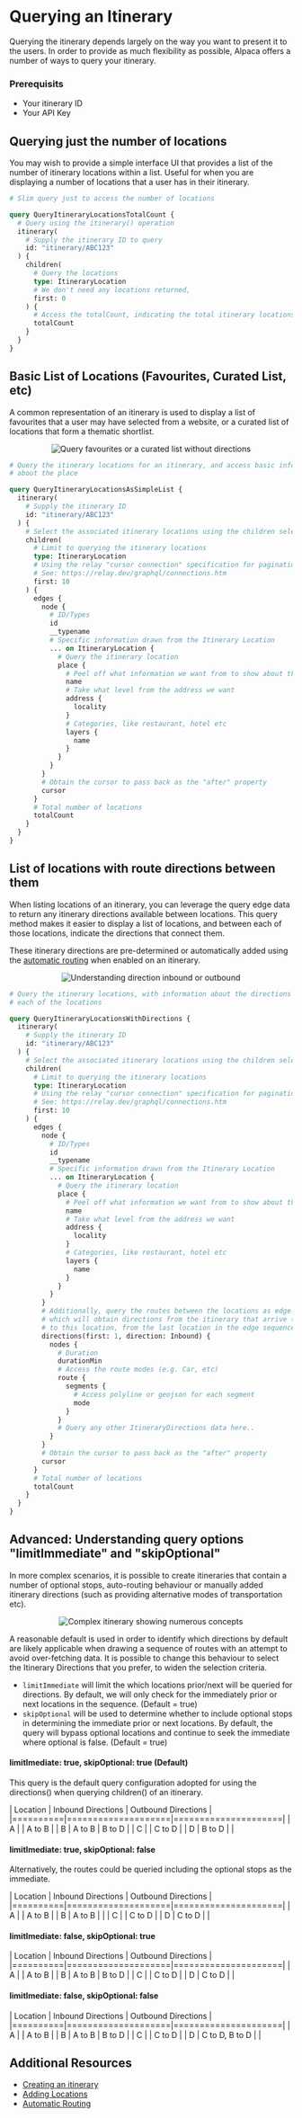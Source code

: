 # Querying an Itinerary

Querying the itinerary depends largely on the way you want to present it to the
users. In order to provide as much flexibility as possible, Alpaca offers a
number of ways to query your itinerary.

### Prerequisits

- Your itinerary ID
- Your API Key

## Querying just the number of locations

You may wish to provide a simple interface UI that provides a list of the
number of itinerary locations within a list. Useful for when you are displaying
a number of locations that a user has in their itinerary.

```graphql
# Slim query just to access the number of locations

query QueryItineraryLocationsTotalCount {
  # Query using the itinerary() operation
  itinerary(
    # Supply the itinerary ID to query
    id: "itinerary/ABC123"
  ) {
    children(
      # Query the locations
      type: ItineraryLocation
      # We don't need any locations returned,
      first: 0
    ) {
      # Access the totalCount, indicating the total itinerary locations present
      totalCount
    }
  }
}
```

## Basic List of Locations (Favourites, Curated List, etc)

A common representation of an itinerary is used to display a list of favourites
that a user may have selected from a website, or a curated list of locations
that form a thematic shortlist.

<p align="center">
  <img src="list.png" alt="Query favourites or a curated list without directions">
</p>

```graphql
# Query the itinerary locations for an itinerary, and access basic information
# about the place

query QueryItineraryLocationsAsSimpleList {
  itinerary(
    # Supply the itinerary ID
    id: "itinerary/ABC123"
  ) {
    # Select the associated itinerary locations using the children selector
    children(
      # Limit to querying the itinerary locations
      type: ItineraryLocation
      # Using the relay "cursor connection" specification for pagination
      # See: https://relay.dev/graphql/connections.htm
      first: 10
    ) {
      edges {
        node {
          # ID/Types
          id
          __typename
          # Specific information drawn from the Itinerary Location
          ... on ItineraryLocation {
            # Query the itinerary location
            place {
              # Peel off what information we want from to show about the place
              name
              # Take what level from the address we want
              address {
                locality
              }
              # Categories, like restaurant, hotel etc
              layers {
                name
              }
            }
          }
        }
        # Obtain the cursor to pass back as the "after" property
        cursor
      }
      # Total number of locations
      totalCount
    }
  }
}
```

## List of locations with route directions between them

When listing locations of an itinerary, you can leverage the query edge data to
return any itinerary directions available between locations. This query method
makes it easier to display a list of locations, and between each of those
locations, indicate the directions that connect them.

These itinerary directions are pre-determined or automatically added using the
[automatic routing](/topics/itinerary/Automatic%20Routing/README.md) when
enabled on an itinerary.

<p align="center">
  <img src="list-with-directions.png" alt="Understanding direction inbound or outbound">
</p>

```graphql
# Query the itinerary locations, with information about the directions between
# each of the locations

query QueryItineraryLocationsWithDirections {
  itinerary(
    # Supply the itinerary ID
    id: "itinerary/ABC123"
  ) {
    # Select the associated itinerary locations using the children selector
    children(
      # Limit to querying the itinerary locations
      type: ItineraryLocation
      # Using the relay "cursor connection" specification for pagination
      # See: https://relay.dev/graphql/connections.htm
      first: 10
    ) {
      edges {
        node {
          # ID/Types
          id
          __typename
          # Specific information drawn from the Itinerary Location
          ... on ItineraryLocation {
            # Query the itinerary location
            place {
              # Peel off what information we want from to show about the place
              name
              # Take what level from the address we want
              address {
                locality
              }
              # Categories, like restaurant, hotel etc
              layers {
                name
              }
            }
          }
        }
        # Additionally, query the routes between the locations as edge data,
        # which will obtain directions from the itinerary that arrive (Inbound)
        # to this location, from the last location in the edge sequence
        directions(first: 1, direction: Inbound) {
          nodes {
            # Duration
            durationMin
            # Access the route modes (e.g. Car, etc)
            route {
              segments {
                # Access polyline or geojson for each segment
                mode
              }
            }
            # Query any other ItineraryDirections data here..
          }
        }
        # Obtain the cursor to pass back as the "after" property
        cursor
      }
      # Total number of locations
      totalCount
    }
  }
}
```

## Advanced: Understanding query options "limitImmediate" and "skipOptional"

In more complex scenarios, it is possible to create itineraries that contain
a number of optional stops, auto-routing behaviour or manually added itinerary
directions (such as providing alternative modes of transportation etc).

<p align="center">
  <img src="list-with-directions-and-optional.png" alt="Complex itinerary showing numerous concepts">
</p>

A reasonable default is used in order to identify which directions by default
are likely applicable when drawing a sequence of routes with an attempt to avoid
over-fetching data. It is possible to change this behaviour to select the
Itinerary Directions that you prefer, to widen the selection criteria.

- `limitImmediate` will limit the which locations prior/next will be queried for
  directions. By default, we will only check for the immediately prior or next
  locations in the sequence. (Default = true)
- `skipOptional` will be used to determine whether to include optional stops
  in determining the immediate prior or next locations. By default, the query
  will bypass optional locations and continue to seek the immediate where
  optional is false. (Default = true)

#### limitImediate: true, skipOptional: true (Default)

This query is the default query configuration adopted for using the directions()
when querying children() of an itinerary.

| Location | Inbound Directions | Outbound Directions |
|==========|====================|=====================|
| A | | A to B |
| B | A to B | B to D |
| C | | C to D |
| D | B to D | |

#### limitImediate: true, skipOptional: false

Alternatively, the routes could be queried including the optional stops as the
immediate.

| Location | Inbound Directions | Outbound Directions |
|==========|====================|=====================|
| A | | A to B |
| B | A to B | |
| C | | C to D |
| D | C to D | |

#### limitImediate: false, skipOptional: true

| Location | Inbound Directions | Outbound Directions |
|==========|====================|=====================|
| A | | A to B |
| B | A to B | B to D |
| C | | C to D |
| D | C to D | |

#### limitImediate: false, skipOptional: false

| Location | Inbound Directions | Outbound Directions |
|==========|====================|=====================|
| A | | A to B |
| B | A to B | B to D |
| C | | C to D |
| D | C to D, B to D | |

## Additional Resources

- [Creating an itinerary](/topics/itinerary/Creating%20an%20itinerary/README.md)
- [Adding Locations](/topics/itinerary/Adding%20Locations/README.md)
- [Automatic Routing](/topics/itinerary/Automatic%20Routing/README.md)
